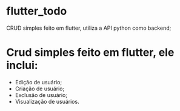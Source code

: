 # flutter_todo

CRUD simples feito em flutter, utiliza a API python como backend;

# Crud simples feito em flutter, ele inclui:

- Edição de usuário;
- Criação de usuário;
- Exclusão de usuário;
- Visualização de usuários.
